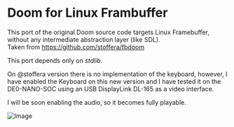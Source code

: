 # Doom for Linux Frambuffer

This port of the original Doom source code targets Linux Framebuffer, without any intermediate abstraction layer (like SDL).  
Taken from https://github.com/stoffera/fbdoom

This port depends only on *stdlib*.

On @stoffera version there is no implementation of the keyboard, however, I have enabled the Keyboard on this new version and I have tested it on the DE0-NANO-SOC using an USB DisplayLink DL-165 as a video interface.

I will be soon enabling the audio, so it becomes fully playable.

![Image](https://fpgalover.com/images/doom_on_DE0_NANO_SOC.jpg)
